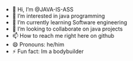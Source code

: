 - 👋 Hi, I’m @JAVA-IS-ASS
- 👀 I’m interested in java programming
- 🌱 I’m currently learning Software engineering
- 💞️ I’m looking to collaborate on java projects
- 📫 How to reach me right here on github
- 😄 Pronouns: he/him
- ⚡ Fun fact: Im a bodybuilder

<!---
JAVA-IS-ASS/JAVA-IS-ASS is a ✨ special ✨ repository because its `README.md` (this file) appears on your GitHub profile.
You can click the Preview link to take a look at your changes.
--->
